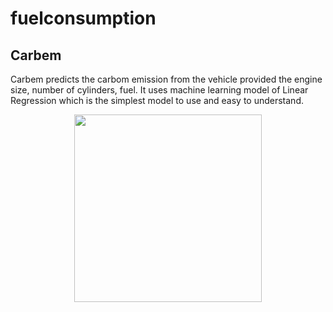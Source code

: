 # fuelconsumption

## Carbem

Carbem predicts the carbom emission from the vehicle provided the engine size, number of cylinders, fuel. It uses machine learning model of Linear Regression which is the simplest model to use and easy to understand. 
<p align="center">
  <img src="https://github.com/nakshaa/fuelconsumption/blob/main/images/Screenshot%20at%202021-09-17%2007-54-29.png" width=300 height=300>
 <p>

